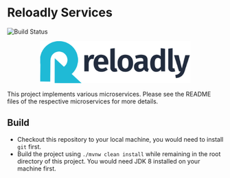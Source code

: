 # Reloadly Services
![Build Status](https://github.com/arunkpatra/reloadly-services/workflows/build/badge.svg)

<p align="center">
    <img src="reloadly-gif.gif" width="350px" alt="Reloadly" />
</p>
This project implements various microservices. Please see the README files of 
the respective microservices for more details.

## Build

- Checkout this repository to your local machine, you would need to install `git` first.
- Build the project using `./mvnw clean install` while remaining in the root directory of this project. You would need JDK 8 installed on your machine first.

